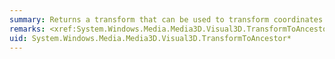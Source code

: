 ```yaml
---
summary: Returns a transform that can be used to transform coordinates from this object to the specified ancestor of the object.
remarks: <xref:System.Windows.Media.Media3D.Visual3D.TransformToAncestor%2A> is introduced in .NET Framework version 3.5. For more information, see [Versions and Dependencies](~/docs/framework/migration-guide/versions-and-dependencies.md).
uid: System.Windows.Media.Media3D.Visual3D.TransformToAncestor*
---
```

